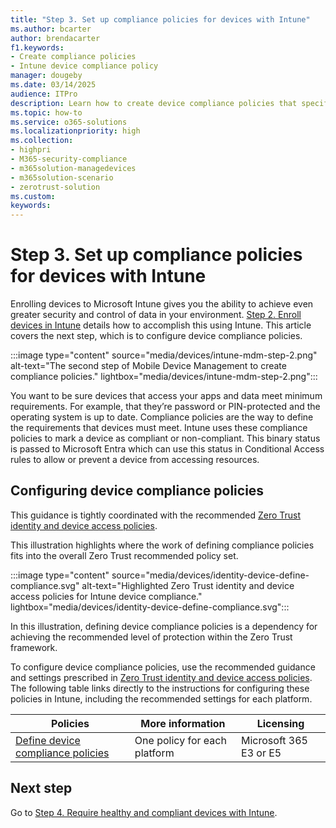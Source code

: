 ```yaml
---
title: "Step 3. Set up compliance policies for devices with Intune"
ms.author: bcarter
author: brendacarter
f1.keywords:
- Create compliance policies
- Intune device compliance policy
manager: dougeby
ms.date: 03/14/2025
audience: ITPro
description: Learn how to create device compliance policies that specify the minimum requirements for a device to access your environment.
ms.topic: how-to
ms.service: o365-solutions
ms.localizationpriority: high
ms.collection:
- highpri
- M365-security-compliance
- m365solution-managedevices
- m365solution-scenario
- zerotrust-solution
ms.custom: 
keywords: 
---
```


# Step 3. Set up compliance policies for devices with Intune

Enrolling devices to Microsoft Intune gives you the ability to achieve even greater security and control of data in your environment. [Step 2. Enroll devices in Intune](manage-devices-with-intune-enroll.md) details how to accomplish this using Intune. This article covers the next step, which is to configure device compliance policies.

:::image type="content" source="media/devices/intune-mdm-step-2.png" alt-text="The second step of Mobile Device Management to create compliance policies." lightbox="media/devices/intune-mdm-step-2.png":::

You want to be sure devices that access your apps and data meet minimum requirements. For example, that they’re password or PIN-protected and the operating system is up to date. Compliance policies are the way to define the requirements that devices must meet. Intune uses these compliance policies to mark a device as compliant or non-compliant. This binary status is passed to Microsoft Entra which can use this status in Conditional Access rules to allow or prevent a device from accessing resources.

## Configuring device compliance policies

This guidance is tightly coordinated with the recommended [Zero Trust identity and device access policies](../security/office-365-security/zero-trust-identity-device-access-policies-overview.md).

This illustration highlights where the work of defining compliance policies fits into the overall Zero Trust recommended policy set.

:::image type="content" source="media/devices/identity-device-define-compliance.svg" alt-text="Highlighted Zero Trust identity and device access policies for Intune device compliance." lightbox="media/devices/identity-device-define-compliance.svg":::

In this illustration, defining device compliance policies is a dependency for achieving the recommended level of protection within the Zero Trust framework.

To configure device compliance policies, use the recommended guidance and settings prescribed in [Zero Trust identity and device access policies](../security/office-365-security/zero-trust-identity-device-access-policies-overview.md). The following table links directly to the instructions for configuring these policies in Intune, including the recommended settings for each platform.

|Policies |More information  |Licensing |
|---------|---------|---------|
|[Define device compliance policies](../security/office-365-security/zero-trust-identity-device-access-policies-common.md#create-device-compliance-policies)   |  One policy for each platform       |  Microsoft 365 E3 or E5       |

## Next step

Go to [Step 4. Require healthy and compliant devices with Intune](manage-devices-with-intune-require-compliance.md).
